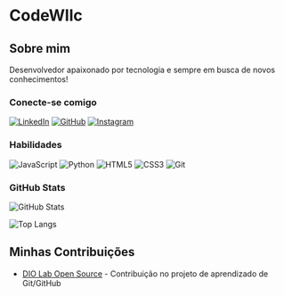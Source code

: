 # CodeWllc

## Sobre mim
Desenvolvedor apaixonado por tecnologia e sempre em busca de novos conhecimentos!

### Conecte-se comigo
[![LinkedIn](https://img.shields.io/badge/LinkedIn-0077B5?style=for-the-badge&logo=linkedin&logoColor=white)](https://www.linkedin.com/in/SEU_USUARIO/)
[![GitHub](https://img.shields.io/badge/GitHub-100000?style=for-the-badge&logo=github&logoColor=white)](https://github.com/CodeWllc)
[![Instagram](https://img.shields.io/badge/-Instagram-%23E4405F?style=for-the-badge&logo=instagram&logoColor=white)](https://www.instagram.com/SEU_USUARIO/)

### Habilidades
![JavaScript](https://img.shields.io/badge/JavaScript-F7DF1E?style=for-the-badge&logo=javascript&logoColor=black)
![Python](https://img.shields.io/badge/python-3670A0?style=for-the-badge&logo=python&logoColor=ffdd54)
![HTML5](https://img.shields.io/badge/HTML5-E34F26?style=for-the-badge&logo=html5&logoColor=white)
![CSS3](https://img.shields.io/badge/CSS3-1572B6?style=for-the-badge&logo=css3&logoColor=white)
![Git](https://img.shields.io/badge/GIT-E44C30?style=for-the-badge&logo=git&logoColor=white)

### GitHub Stats
![GitHub Stats](https://github-readme-stats.vercel.app/api?username=CodeWllc&theme=transparent&bg_color=000&border_color=30A3DC&show_icons=true&icon_color=30A3DC&title_color=E94D5F&text_color=FFF)

![Top Langs](https://github-readme-stats-git-masterrstaa-rickstaa.vercel.app/api/top-langs/?username=CodeWllc&layout=compact&bg_color=000&border_color=30A3DC&title_color=E94D5F&text_color=FFF)

## Minhas Contribuições
- [DIO Lab Open Source](https://github.com/digitalinnovationone/dio-lab-open-source) - Contribuição no projeto de aprendizado de Git/GitHub
